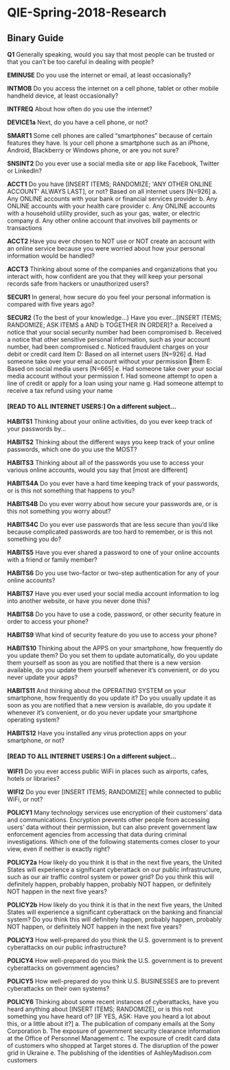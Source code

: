 # QIE-Spring-2018-Research
## Binary Guide
  
  **Q1** Generally speaking, would you say that most people can be trusted or that you can’t be too careful in dealing with people?
  
  **EMINUSE**	Do you use the internet or email, at least occasionally?
  
  **INTMOB**	Do you access the internet on a cell phone, tablet or other mobile handheld device, at least occasionally?

  **INTFREQ**	About how often do you use the internet?
  
  **DEVICE1a**	Next, do you have a cell phone, or not?
  
  **SMART1**	Some cell phones are called “smartphones” because of certain features they have. Is your cell phone a smartphone such as an       iPhone, Android, Blackberry or Windows phone, or are you not sure?
  
  **SNSINT2**	Do you ever use a social media site or app like Facebook, Twitter or LinkedIn?
  
  **ACCT1**	Do you have [INSERT ITEMS; RANDOMIZE; 'ANY OTHER ONLINE ACCOUNT' ALWAYS LAST], or not?
    Based on all internet users [N=926]
    a.	Any ONLINE accounts with your bank or financial services provider
    b.	Any ONLINE accounts with your health care provider
    c.	Any ONLINE accounts with a household utility provider, such as your gas, water, or electric company
    d.	Any other online account that involves bill payments or transactions
    
  **ACCT2**	Have you ever chosen to NOT use or NOT create an account with an online service because you were worried about how your          personal information would be handled?
  
  **ACCT3**	Thinking about some of the companies and organizations that you interact with, how confident are you that they will keep your    personal records safe from hackers or unauthorized users? 
  
  **SECUR1**	In general, how secure do you feel your personal information is compared with five years ago? 
  
  **SECUR2**	(To the best of your knowledge...) Have you ever...[INSERT ITEMS; RANDOMIZE; ASK ITEMS a AND b TOGETHER IN ORDER]?
    a.	Received a notice that your social security number had been compromised
    b.	Received a notice that other sensitive personal information, such as your account number, had been compromised
    c.	Noticed fraudulent charges on your debit or credit card
    Item D: Based on all internet users [N=926]
    d.	Had someone take over your email account without your permission
    Item E: Based on social media users [N=665]
    e.	Had someone take over your social media account without your permission
    f.	Had someone attempt to open a line of credit or apply for a loan using your name
    g.	Had someone attempt to receive a tax refund using your name
    
#### [READ TO ALL INTERNET USERS:] On a different subject...

  **HABITS1**	Thinking about your online activities, do you ever keep track of your passwords by...
  
  **HABITS2**	Thinking about the different ways you keep track of your online passwords, which one do you use the MOST? 
  
  **HABITS3**	Thinking about all of the passwords you use to access your various online accounts, would you say that [most are different]
  
  **HABITS4A**	Do you ever have a hard time keeping track of your passwords, or is this not something that happens to you?

  **HABITS4B**	Do you ever worry about how secure your passwords are, or is this not something you worry about?

  **HABITS4C**	Do you ever use passwords that are less secure than you’d like because complicated passwords are too hard to remember, or     is this not something you do?
  
  **HABITS5**	Have you ever shared a password to one of your online accounts with a friend or family member?
  
  **HABITS6**	Do you use two-factor or two-step authentication for any of your online accounts? 
  
  **HABITS7**	Have you ever used your social media account information to log into another website, or have you never done this?

  **HABITS8**	Do you have to use a code, password, or other security feature in order to access your phone?
  
  **HABITS9**	What kind of security feature do you use to access your phone? 
  
  **HABITS10**	Thinking about the APPS on your smartphone, how frequently do you update them? Do you set them to update automatically, do     you update them yourself as soon as you are notified that there is a new version available, do you update them yourself whenever it’s     convenient, or do you never update your apps?
  
  **HABITS11**	And thinking about the OPERATING SYSTEM on your smartphone, how frequently do you update it? Do you usually update it as       soon as you are notified that a new version is available, do you update it whenever it’s convenient, or do you never update your           smartphone operating system?
   
  **HABITS12** Have you installed any virus protection apps on your smartphone, or not?

#### [READ TO ALL INTERNET USERS:] On a different subject...

  **WIFI1**	Do you ever access public WiFi in places such as airports, cafes, hotels or libraries?
  
  **WIFI2**	Do you ever [INSERT ITEMS; RANDOMIZE] while connected to public WiFi, or not?

  **POLICY1**	Many technology services use encryption of their customers’ data and communications. Encryption prevents other people from       accessing users’ data without their permission, but can also prevent government law enforcement agencies from accessing that data         during criminal investigations. Which one of the following statements comes closer to your view, even if neither is exactly right?

  **POLICY2a** How likely do you think it is that in the next five years, the United States will experience a significant cyberattack on      our public infrastructure, such as our air traffic control system or power grid? Do you think this will definitely happen, probably        happen, probably NOT happen, or definitely NOT happen in the next five years?

  **POLICY2b** How likely do you think it is that in the next five years, the United States will experience a significant cyberattack on      the banking and financial system? Do you think this will definitely happen, probably happen, probably NOT happen, or definitely NOT        happen in the next five years?
  
  **POLICY3**	How well-prepared do you think the U.S. government is to prevent cyberattacks on our public infrastructure? 
  
  **POLICY4**	How well-prepared do you think the U.S. government is to prevent cyberattacks on government agencies? 
  
  **POLICY5**	How well-prepared do you think U.S. BUSINESSES are to prevent cyberattacks on their own systems? 
  
  **POLICY6**	Thinking about some recent instances of cyberattacks, have you heard anything about [INSERT ITEMS; RANDOMIZE], or is this       not something you have heard of? [IF YES, ASK: Have you heard a lot about this, or a little about it?]
      a.	The publication of company emails at the Sony Corporation
      b.	The exposure of government security clearance information at the Office of Personnel Management
      c.	The exposure of credit card data of customers who shopped at Target stores
      d.	The disruption of the power grid in Ukraine
      e.	The publishing of the identities of AshleyMadison.com customers
